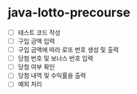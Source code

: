 # java-lotto-precourse
- [ ] 테스트 코드 작성
- [ ] 구입 금액 입력
- [ ] 구입 금액에 따라 로또 번호 생성 및 출력
- [ ] 당첨 번호 및 보너스 번호 입력
- [ ] 당첨 여부 확인
- [ ] 당첨 내역 및 수익률을 출력
- [ ] 예외 처리